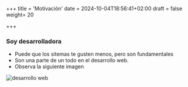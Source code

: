 +++
title = 'Motivación'
date = 2024-10-04T18:56:41+02:00
draft = false
weight= 20

+++

### Soy desarrolladora

*  Puede que los sitemas te gusten menos, pero son fundamentales
* Son una parte de un todo en el desarrollo web. 
* Observa la siguiente imagen

![desarrollo web](/images/desarrollo_web.png)


